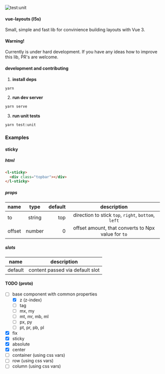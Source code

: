![test:unit](https://github.com/Tardigrada777/vue-layouts/workflows/test:unit/badge.svg)

#### vue-layouts (l5s)

Small, simple and fast lib for convinience building layouts with Vue 3.

#### Warning!

Currently is under hard development. If you have any ideas how to improve this lib,
PR's are welcome.

#### development and contributing

1. **install deps**

```bash
yarn
```

2. **run dev server**

```bash
yarn serve
```

3. **run unit tests**

```bash
yarn test:unit
```

### Examples

#### sticky

##### html

```html
<l-sticky>
  <div class="topbar"></div>
</l-sticky>
```

##### props

| name   |  type  | default |                     description                     |
| ------ | :----: | ------: | :-------------------------------------------------: |
| to     | string |     top | direction to stick `top`, `right`, `bottom`, `left` |
| offset | number |       0 | offset amount, that converts to Npx value for `to`  |

##### slots

| name    |           description           |
| ------- | :-----------------------------: |
| default | content passed via default slot |

#### TODO (proto)

- [ ] base component with common properties
  - [x] z (z-index)
  - [ ] tag
  - [ ] mx, my
  - [ ] mt, mr, mb, ml
  - [ ] px, py
  - [ ] pt, pr, pb, pl
- [x] fix
- [x] sticky
- [x] absolute
- [x] center
- [ ] container (using css vars)
- [ ] row (using css vars)
- [ ] column (using css vars)
